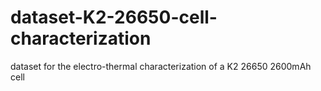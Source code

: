 # dataset-K2-26650-cell-characterization
dataset for the electro-thermal characterization of a K2 26650 2600mAh cell
